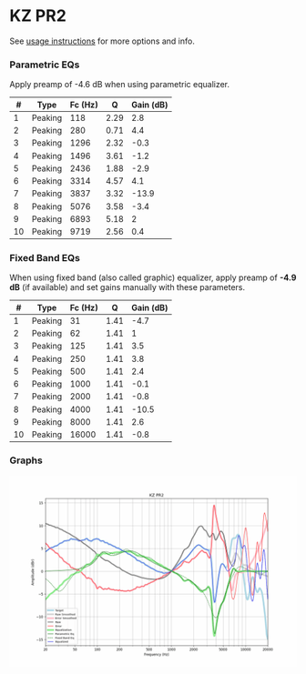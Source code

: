 # KZ PR2
See [usage instructions](https://github.com/jaakkopasanen/AutoEq#usage) for more options and info.

### Parametric EQs
Apply preamp of -4.6 dB when using parametric equalizer.

|   # | Type    |   Fc (Hz) |    Q |   Gain (dB) |
|-----|---------|-----------|------|-------------|
|   1 | Peaking |       118 | 2.29 |         2.8 |
|   2 | Peaking |       280 | 0.71 |         4.4 |
|   3 | Peaking |      1296 | 2.32 |        -0.3 |
|   4 | Peaking |      1496 | 3.61 |        -1.2 |
|   5 | Peaking |      2436 | 1.88 |        -2.9 |
|   6 | Peaking |      3314 | 4.57 |         4.1 |
|   7 | Peaking |      3837 | 3.32 |       -13.9 |
|   8 | Peaking |      5076 | 3.58 |        -3.4 |
|   9 | Peaking |      6893 | 5.18 |         2   |
|  10 | Peaking |      9719 | 2.56 |         0.4 |

### Fixed Band EQs
When using fixed band (also called graphic) equalizer, apply preamp of **-4.9 dB** (if available) and set gains manually with these parameters.

|   # | Type    |   Fc (Hz) |    Q |   Gain (dB) |
|-----|---------|-----------|------|-------------|
|   1 | Peaking |        31 | 1.41 |        -4.7 |
|   2 | Peaking |        62 | 1.41 |         1   |
|   3 | Peaking |       125 | 1.41 |         3.5 |
|   4 | Peaking |       250 | 1.41 |         3.8 |
|   5 | Peaking |       500 | 1.41 |         2.4 |
|   6 | Peaking |      1000 | 1.41 |        -0.1 |
|   7 | Peaking |      2000 | 1.41 |        -0.8 |
|   8 | Peaking |      4000 | 1.41 |       -10.5 |
|   9 | Peaking |      8000 | 1.41 |         2.6 |
|  10 | Peaking |     16000 | 1.41 |        -0.8 |

### Graphs
![](./KZ%20PR2.png)
